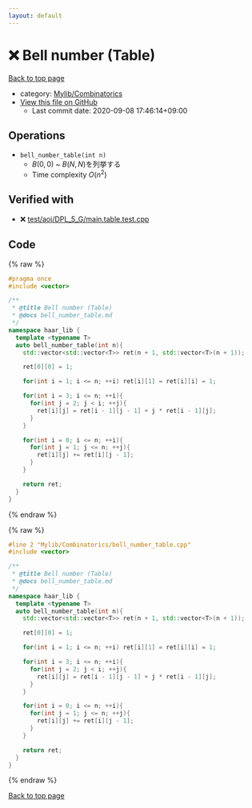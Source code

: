 ```yaml
---
layout: default
---
```


<!-- mathjax config similar to math.stackexchange -->
<script type="text/javascript" async
  src="https://cdnjs.cloudflare.com/ajax/libs/mathjax/2.7.5/MathJax.js?config=TeX-MML-AM_CHTML">
</script>
<script type="text/x-mathjax-config">
  MathJax.Hub.Config({
    TeX: { equationNumbers: { autoNumber: "AMS" }},
    tex2jax: {
      inlineMath: [ ['$','$'] ],
      processEscapes: true
    },
    "HTML-CSS": { matchFontHeight: false },
    displayAlign: "left",
    displayIndent: "2em"
  });
</script>

<script type="text/javascript" src="https://cdnjs.cloudflare.com/ajax/libs/jquery/3.4.1/jquery.min.js"></script>
<script src="https://cdn.jsdelivr.net/npm/jquery-balloon-js@1.1.2/jquery.balloon.min.js" integrity="sha256-ZEYs9VrgAeNuPvs15E39OsyOJaIkXEEt10fzxJ20+2I=" crossorigin="anonymous"></script>
<script type="text/javascript" src="../../../assets/js/copy-button.js"></script>
<link rel="stylesheet" href="../../../assets/css/copy-button.css" />


# :x: Bell number (Table)

<a href="../../../index.html">Back to top page</a>

* category: <a href="../../../index.html#8fcb53b240254087f9d87015c4533bd0">Mylib/Combinatorics</a>
* <a href="{{ site.github.repository_url }}/blob/master/Mylib/Combinatorics/bell_number_table.cpp">View this file on GitHub</a>
    - Last commit date: 2020-09-08 17:46:14+09:00




## Operations

- `bell_number_table(int n)`
	- $B(0,0)$ ~ $B(N,N)$を列挙する
	- Time complexity $O(n^2)$


## Verified with

* :x: <a href="../../../verify/test/aoj/DPL_5_G/main.table.test.cpp.html">test/aoj/DPL_5_G/main.table.test.cpp</a>


## Code

<a id="unbundled"></a>
{% raw %}
```cpp
#pragma once
#include <vector>

/**
 * @title Bell number (Table)
 * @docs bell_number_table.md
 */
namespace haar_lib {
  template <typename T>
  auto bell_number_table(int n){
    std::vector<std::vector<T>> ret(n + 1, std::vector<T>(n + 1));

    ret[0][0] = 1;

    for(int i = 1; i <= n; ++i) ret[i][1] = ret[i][i] = 1;

    for(int i = 3; i <= n; ++i){
      for(int j = 2; j < i; ++j){
        ret[i][j] = ret[i - 1][j - 1] + j * ret[i - 1][j];
      }
    }

    for(int i = 0; i <= n; ++i){
      for(int j = 1; j <= n; ++j){
        ret[i][j] += ret[i][j - 1];
      }
    }

    return ret;
  }
}

```
{% endraw %}

<a id="bundled"></a>
{% raw %}
```cpp
#line 2 "Mylib/Combinatorics/bell_number_table.cpp"
#include <vector>

/**
 * @title Bell number (Table)
 * @docs bell_number_table.md
 */
namespace haar_lib {
  template <typename T>
  auto bell_number_table(int n){
    std::vector<std::vector<T>> ret(n + 1, std::vector<T>(n + 1));

    ret[0][0] = 1;

    for(int i = 1; i <= n; ++i) ret[i][1] = ret[i][i] = 1;

    for(int i = 3; i <= n; ++i){
      for(int j = 2; j < i; ++j){
        ret[i][j] = ret[i - 1][j - 1] + j * ret[i - 1][j];
      }
    }

    for(int i = 0; i <= n; ++i){
      for(int j = 1; j <= n; ++j){
        ret[i][j] += ret[i][j - 1];
      }
    }

    return ret;
  }
}

```
{% endraw %}

<a href="../../../index.html">Back to top page</a>

